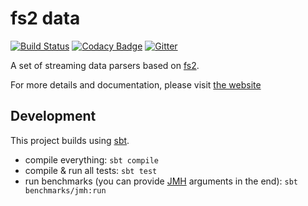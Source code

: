# fs2 data
[![Build Status](https://github.com/satabin/fs2-data/actions/workflows/ci.yml/badge.svg)](https://github.com/satabin/fs2-data/actions/workflows/ci.yml) [![Codacy Badge](https://api.codacy.com/project/badge/Grade/920976dd1972483686e02184462f8f17)](https://www.codacy.com/app/satabin/fs2-data?utm_source=github.com&amp;utm_medium=referral&amp;utm_content=satabin/fs2-data&amp;utm_campaign=Badge_Grade) [![Gitter](https://badges.gitter.im/fs2-data/general.svg)](https://gitter.im/fs2-data/general?utm_source=badge&utm_medium=badge&utm_campaign=pr-badge)

A set of streaming data parsers based on [fs2][fs2].

For more details and documentation, please visit [the website][website]

## Development

This project builds using [sbt][sbt].
* compile everything: `sbt compile`
* compile & run all tests: `sbt test`
* run benchmarks (you can provide [JMH][jmh] arguments in the end): `sbt benchmarks/jmh:run`

[fs2]: https://fs2.io/
[sbt]: https://scala-sbt.org
[jmh]: https://openjdk.java.net/projects/code-tools/jmh/
[website]: https://fs2-data.gnieh.org
